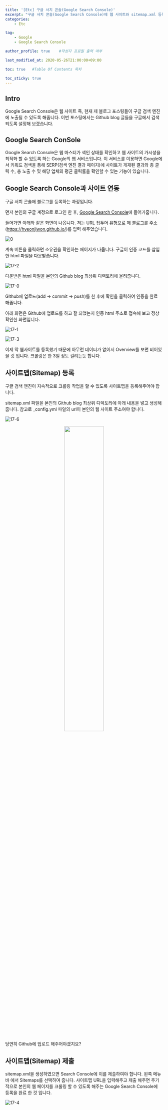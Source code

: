 ```yaml
---
title: '[Etc] 구글 서치 콘솔(Google Search Console)'
excerpt: "구글 서치 콘솔(Google Search Console)에 웹 사이트와 sitemap.xml 등록하기"
categories:
    - Etc

tag:
    - Google
    - Google Search Console

author_profile: true    #작성자 프로필 출력 여부

last_modified_at: 2020-05-26T21:00:00+09:00

toc: true   #Table Of Contents 목차

toc_sticky: true
---
```


## Intro
Google Search Console은 웹 사이트 즉, 현재 제 블로그 포스팅들이 구글 검색 엔진에 노출될 수 있도록 해줍니다. 이번 포스팅에서는 Github blog 글들을 구글에서 검색되도록 설정해 보겠습니다. 

## Google Search ConSole
Google Search Console은 웹 마스터가 색인 상태를 확인하고 웹 사이트의 가시성을 최적화 할 수 있도록 하는 Google의 웹 서비스입니다. 이 서비스를 이용하면 Google에서 키워드 검색을 통해 SERP(검색 엔진 결과 페이지)에 사이트가 게재된 결과와 총 클릭 수, 총 노출 수 및 해당 업체의 평균 클릭률을 확인할 수 있는 기능이 있습니다.  

## Google Search Console과 사이트 연동

구글 서치 콘솔에 블로그를 등록하는 과정입니다.

먼저 본인의 구글 계정으로 로그인 한 후, [Google Search Console](https://search.google.com/search-console/about?hl=ko)에 들어가줍니다.

들어가면 아래와 같은 화면이 나옵니다. 저는 URL 접두어 유형으로 제 블로그를 주소(https://hyeonjiwon.github.io/)를 입력 해주었습니다. 

![0](https://user-images.githubusercontent.com/47733530/82896995-dcb2c880-9f91-11ea-8b9a-d8abd8b94747.png)

계속 버튼을 클릭하면 소유권을 확인하는 페이지가 나옵니다. 구글이 인증 코드를 삽입한 html 파일을 다운받습니다. 

![17-2](https://user-images.githubusercontent.com/47733530/82899606-3ddc9b00-9f96-11ea-8046-410a5e258faa.png)

다운받은 html 파일을 본인의 Github blog 최상위 디렉토리에 올려줍니다.

![17-0](https://user-images.githubusercontent.com/47733530/82899607-3ddc9b00-9f96-11ea-91d7-d784f41d3a48.png)

Github에 업로드(add -> commit -> push)를 한 후에 확인을 클릭하여 인증을 완료 해줍니다. 

아래 화면은 Github에 업로드를 하고 잘 되었는지 인증 html 주소로 접속해 보고 정상확인한 화면입니다. 

![17-1](https://user-images.githubusercontent.com/47733530/82899603-3cab6e00-9f96-11ea-9f3d-360f7ca9ec67.png)

![17-3](https://user-images.githubusercontent.com/47733530/82895620-6b721600-9f8f-11ea-8b50-e602c98a6d60.png)

이제 막 웹사이트를 등록했기 때문에 아무런 데이터가 없어서 Overview를 보면 비어있을 것 입니다. 크롤링은 한 3일 정도 걸리는듯 합니다.

## 사이트맵(Sitemap) 등록

구글 검색 엔진이 지속적으로 크롤링 작업을 할 수 있도록 사이트맵을 등록해주어야 합니다. 

sitemap.xml 파일을 본인의 Github blog 최상위 디렉토리에 아래 내용을 넣고 생성해줍니다. 참고로 _config.yml 파일의 url이 본인의 웹 사이트 주소여야 합니다. 


  ![17-6](https://user-images.githubusercontent.com/47733530/82900673-daec0380-9f97-11ea-9322-d9f7d0f489a7.png)


<center><img src="\img\SearchConsole\17-7.png" width="50%" height="50%"></center>


당연히 Github에 업로드 해주어야겠지요? 

## 사이트맵(Sitemap) 제출

sitemap.xml을 생성하였으면 Search Console에 이를 제출하여야 합니다. 왼쪽 메뉴 바 에서 Sitemaps를 선택하여 줍니다. 사이트맵 URL을 입력해주고 제출 해주면 주기적으로 본인의 웹 페이지를 크롤링 할 수 있도록 해주는 Google Search Console에 등록을 완료 한 것 입니다.

![17-4](https://user-images.githubusercontent.com/47733530/82895625-6ca34300-9f8f-11ea-853f-396b0b9e80cf.png)

